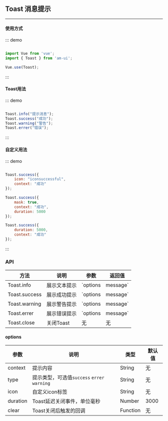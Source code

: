 <!--
 * @Author: Fone丶峰
 * @Date: 2019-10-22 11:32:29
 * @LastEditors: Fone丶峰
 * @LastEditTime: 2020-04-08 10:13:07
 * @Description: msg
 * @Email: qinrifeng@163.com
 * @Github: https://github.com/FoneQinrf
 -->

## Toast 消息提示
---

#### 使用方式
::: demo
``` javascript

import Vue from 'vue';
import { Toast } from 'am-ui';

Vue.use(Toast);

```
:::

#### Toast用法

::: demo
``` javascript

Toast.info("提示消息");
Toast.success("成功");
Toast.warning("警告");
Toast.errer("错误");

```
:::

#### 自定义用法

::: demo
``` javascript

Toast.success({
    icon: "iconsuccessful",
    context: "成功"
});

Toast.success({
    mask: true,
    context: "成功",
    duration: 5000
});

Toast.success({
    duration: 5000,
    context: "成功"
});

```
:::

### API
| 方法 | 说明 | 参数 | 返回值 |
|------|------------|------------|------------|
| Toast.info  | 展示文本提示     | `options | message`        | 无 |
| Toast.success  | 展示成功提示       | `options | message`      | 
| Toast.warning  | 展示警告提示      | `options | message`       | 无 | 
| Toast.errer  | 展示错误提示      | `options | message`   | 无 |
| Toast.close  | 关闭Toast     | 无       | 无 |

#### options
| 参数 | 说明 | 类型 | 默认值 |
|------|------------|------------|------------|
| context  | 提示内容     | String        | 无 |
| type  | 提示类型，可选值`success` `errer` `warning`   | String        | 无 |
| icon  | 自定义icon标签   | String        | 无 |
| duration  |  Toast延迟关闭事件，单位毫秒  | Number        | 3000 |
| clear  |  Toast关闭后触发的回调  | Function        | 无 |